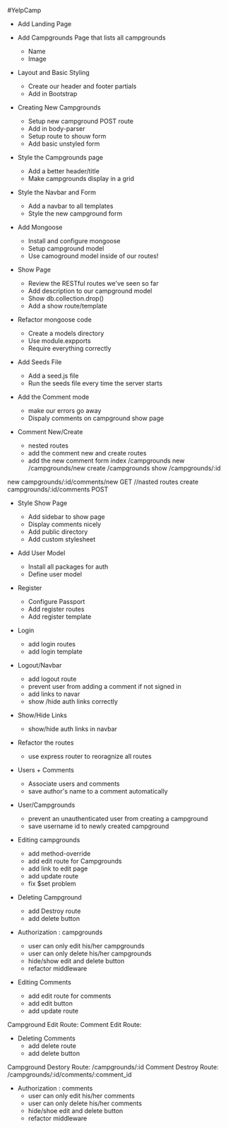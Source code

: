 #YelpCamp

* Add Landing Page
* Add Campgrounds Page that lists all campgrounds
	* Name
	* Image
* Layout and Basic Styling
	* Create our header and footer partials
	* Add in Bootstrap
* Creating New Campgrounds
	* Setup new campground POST route
	* Add in body-parser
	* Setup route to shouw form
	* Add basic unstyled form
* Style the Campgrounds page
	* Add a better header/title
	* Make campgrounds display in a grid
* Style the Navbar and Form
	* Add a navbar to all templates
	* Style the new campground form


* Add Mongoose
	* Install and configure mongoose
	* Setup campground model
	* Use camoground model inside of our routes!
* Show Page
	* Review the RESTful routes we've seen so far
	* Add description to our campground model
	* Show db.collection.drop()
	* Add a show route/template
* Refactor mongoose code
	* Create a models directory
	* Use module.expports
	* Require everything correctly



* Add Seeds File
	* Add a seed.js file
	* Run the seeds file every time the server starts
* Add the Comment mode
	* make our errors go away
	* Dispaly comments on campground show page


* Comment New/Create
	* nested routes
	* add the comment new and create routes
	* add the new comment form
index     /campgrounds
new  	  /campgrounds/new
create    /campgrounds
show 	  /campgrounds/:id


new   	  campgrounds/:id/comments/new    GET        //nasted routes
create    campgrounds/:id/comments        POST	



* Style Show Page
	* Add sidebar to show page
	* Display comments nicely
	* Add public directory
	* Add custom stylesheet


* Add User Model
	* Install all packages for auth
	* Define user model

* Register
	* Configure Passport
	* Add register routes
	* Add register template 

* Login
	* add login routes
	* add login template

* Logout/Navbar
	* add logout route
	* prevent user from adding a comment if not signed in
	* add links to navar
	* show /hide auth links correctly

* Show/Hide Links
	* show/hide auth links in navbar





* Refactor the routes
	* use express router to reoragnize all routes

* Users + Comments
	* Associate users and comments
	* save author's name to a comment automatically


* User/Campgrounds
	* prevent an unauthenticated user from creating a campground
	* save username id to newly created campground






* Editing campgrounds
	* add method-override
	* add edit route for Campgrounds
	* add link to edit page
	* add update route
	* fix $set problem

* Deleting Campground
	* add Destroy route
	* add delete button

* Authorization : campgrounds
	* user can only edit his/her campgrounds
	* user can only delete his/her campgrounds
	* hide/show edit and delete button
	* refactor middleware

* Editing Comments
	* add edit route for comments
	* add edit button
	* add update route

Campground Edit Route:<!-- 	/campgrounds/:id/edit-->
Comment Edit Route: <!-- /campgrounds/:id/comments/:comment_id/edit -->

* Deleting Comments
	* add delete route
	* add delete button

Campground Destory Route: /campgrounds/:id
Comment Destroy Route: /campgrounds/:id/comments/:comment_id

* Authorization : comments
	* user can only edit his/her comments
	* user can only delete his/her comments
	* hide/shoe edit and delete button
	* refactor middleware













